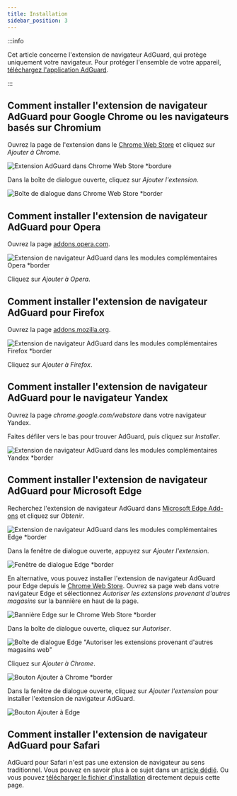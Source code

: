 ```yaml
---
title: Installation
sidebar_position: 3
---
```


:::info

Cet article concerne l'extension de navigateur AdGuard, qui protège uniquement votre navigateur. Pour protéger l'ensemble de votre appareil, [téléchargez l'application AdGuard](https://agrd.io/download-kb-adblock).

:::

## Comment installer l'extension de navigateur AdGuard pour Google Chrome ou les navigateurs basés sur Chromium

Ouvrez la page de l'extension dans le [Chrome Web Store](https://agrd.io/extension_chrome) et cliquez sur *Ajouter à Chrome*.

![Extension AdGuard dans Chrome Web Store *bordure](https://cdn.adtidy.org/content/Kb/ad_blocker/browser_extension/ad_blocker_browser_extension_chrome.png)

Dans la boîte de dialogue ouverte, cliquez sur *Ajouter l'extension*.

![Boîte de dialogue dans Chrome Web Store *border](https://cdn.adtidy.org/content/Kb/ad_blocker/browser_extension/ad_blocker_browser_extension_chrome1.png)

## Comment installer l'extension de navigateur AdGuard pour Opera

Ouvrez la page [addons.opera.com](https://agrd.io/extension_opera).

![Extension de navigateur AdGuard dans les modules complémentaires Opera *border](https://cdn.adtidy.org/content/Kb/ad_blocker/browser_extension/ad_blocker_browser_extension_opera.png)

Cliquez sur *Ajouter à Opera*.

## Comment installer l'extension de navigateur AdGuard pour Firefox

Ouvrez la page [addons.mozilla.org](https://agrd.io/extension_firefox).

![Extension de navigateur AdGuard dans les modules complémentaires Firefox *border](https://cdn.adtidy.org/content/Kb/ad_blocker/browser_extension/ad_blocker_browser_extension_firefox.png)

Cliquez sur *Ajouter à Firefox*.

## Comment installer l'extension de navigateur AdGuard pour le navigateur Yandex

Ouvrez la page *chrome.google.com/webstore* dans votre navigateur Yandex.

Faites défiler vers le bas pour trouver AdGuard, puis cliquez sur *Installer*.

![Extension de navigateur AdGuard dans les modules complémentaires Yandex *border](https://cdn.adtidy.org/content/Kb/ad_blocker/browser_extension/ad_blocker_browser_extension_yandex.png)

## Comment installer l'extension de navigateur AdGuard pour Microsoft Edge

Recherchez l'extension de navigateur AdGuard dans [Microsoft Edge Add-ons](https://agrd.io/extension_edge) et cliquez sur *Obtenir*.

![Extension de navigateur AdGuard dans les modules complémentaires Edge *border](https://cdn.adtidy.org/content/Kb/ad_blocker/browser_extension/ad_blocker_browser_extension_edge.png)

Dans la fenêtre de dialogue ouverte, appuyez sur *Ajouter l'extension*.

![Fenêtre de dialogue Edge *border](https://cdn.adtidy.org/content/Kb/ad_blocker/browser_extension/ad_blocker_browser_extension_edge1.png)

En alternative, vous pouvez installer l'extension de navigateur AdGuard pour Edge depuis le [Chrome Web Store](https://agrd.io/extension_chrome). Ouvrez sa page web dans votre navigateur Edge et sélectionnez *Autoriser les extensions provenant d'autres magasins* sur la bannière en haut de la page.

![Bannière Edge sur le Chrome Web Store *border](https://cdn.adtidy.org/content/Kb/ad_blocker/browser_extension/edge_banner.jpg)

Dans la boîte de dialogue ouverte, cliquez sur *Autoriser*.

![Boîte de dialogue Edge "Autoriser les extensions provenant d'autres magasins web"](https://cdn.adtidy.org/content/Kb/ad_blocker/browser_extension/allow_from_stores.jpg)

Cliquez sur *Ajouter à Chrome*.

![Bouton Ajouter à Chrome *border](https://cdn.adtidy.org/content/Kb/ad_blocker/browser_extension/add_to_chrome.jpg)

Dans la fenêtre de dialogue ouverte, cliquez sur *Ajouter l'extension* pour installer l'extension de navigateur AdGuard.

![Bouton Ajouter à Edge](https://cdn.adtidy.org/content/Kb/ad_blocker/browser_extension/add_to_edge.jpg)

## Comment installer l'extension de navigateur AdGuard pour Safari

AdGuard pour Safari n'est pas une extension de navigateur au sens traditionnel. Vous pouvez en savoir plus à ce sujet dans un [article dédié](/adguard-for-safari/features/general). Ou vous pouvez [télécharger le fichier d'installation](https://agrd.io/safari_release) directement depuis cette page.
